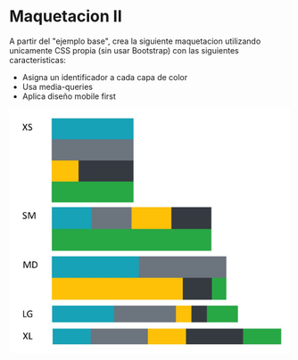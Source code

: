 <h1>Maquetacion II</h1>
<p>A partir del "ejemplo base", crea la siguiente maquetacion utilizando unicamente CSS propia (sin usar Bootstrap) con las siguientes caracteristicas:</p>
<ul>
    <li>Asigna un identificador a cada capa de color</li>
    <li>Usa media-queries</li>
    <li>Aplica diseño mobile first</li>
</ul>
<img src="./Ej2_Maquetacion.jpg" alt="Maquetacion">
